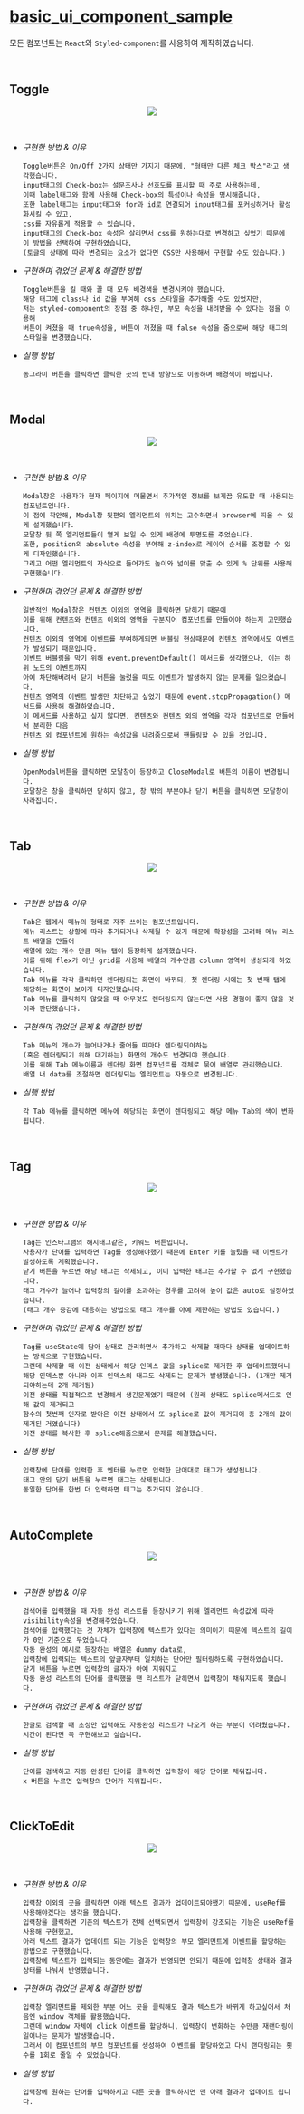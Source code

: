# [basic_ui_component_sample](https://github.com/ciocio97/basic_ui_component_sample)

모든 컴포넌트는 `React`와 `Styled-component`를 사용하여 제작하였습니다.

<br />

Toggle
------

<p align="center">
  <img src= https://user-images.githubusercontent.com/80025242/152874365-f164f972-d953-4daa-972d-c5db9dd5ed9c.gif />
</p>

<br />

- *구현한 방법 & 이유*

  ```
  Toggle버튼은 On/Off 2가지 상태만 가지기 때문에, "형태만 다른 체크 박스"라고 생각했습니다.
  input태그의 Check-box는 설문조사나 선호도를 표시할 때 주로 사용하는데, 
  이때 label태그와 함께 사용해 Check-box의 특성이나 속성을 명시해줍니다.
  또한 label태그는 input태그와 for과 id로 연결되어 input태그를 포커싱하거나 활성화시킬 수 있고,
  css를 자유롭게 적용할 수 있습니다.
  input태그의 Check-box 속성은 살리면서 css를 원하는대로 변경하고 싶었기 때문에 이 방법을 선택하여 구현하였습니다.
  (토글의 상태에 따라 변경되는 요소가 없다면 CSS만 사용해서 구현할 수도 있습니다.)
  ```

- *구현하며 겪었던 문제 & 해결한 방법*
  
  ```
  Toggle버튼을 킬 때와 끌 때 모두 배경색을 변경시켜야 했습니다.
  해당 태그에 class나 id 값을 부여해 css 스타일을 추가해줄 수도 있었지만,
  저는 styled-component의 장점 중 하나인, 부모 속성을 내려받을 수 있다는 점을 이용해
  버튼이 켜졌을 때 true속성을, 버튼이 꺼졌을 때 false 속성을 줌으로써 해당 태그의 스타일을 변경했습니다.
  ```
  
- *실행 방법*

  ```
  동그라미 버튼을 클릭하면 클릭한 곳의 반대 방향으로 이동하며 배경색이 바뀝니다.
  ```

<br />

Modal
-----

<p align="center">
  <img src="https://user-images.githubusercontent.com/80025242/152874431-023ba5ee-0da3-4c65-89f5-51f96c190590.gif" />
</p>

<br />

- *구현한 방법 & 이유*

  ```
  Modal창은 사용자가 현재 페이지에 머물면서 추가적인 정보를 보게끔 유도할 때 사용되는 컴포넌트입니다.
  이 점에 착안해, Modal창 뒷편의 엘리먼트의 위치는 고수하면서 browser에 띄울 수 있게 설계했습니다.
  모달창 뒷 쪽 엘리먼트들이 옅게 보일 수 있게 배경에 투명도를 주었습니다.
  또한, position의 absolute 속성을 부여해 z-index로 레이어 순서를 조정할 수 있게 디자인했습니다. 
  그리고 어떤 엘리먼트의 자식으로 들어가도 높이와 넓이를 맞출 수 있게 % 단위를 사용해 구현했습니다.
  ```

- *구현하며 겪었던 문제 & 해결한 방법*
  
  ```
  일반적인 Modal창은 컨텐츠 이외의 영역을 클릭하면 닫히기 때문에 
  이를 위해 컨텐츠와 컨텐츠 이외의 영역을 구분지어 컴포넌트를 만들어야 하는지 고민했습니다.
  컨텐츠 이외의 영역에 이벤트를 부여하게되면 버블링 현상때문에 컨텐츠 영역에서도 이벤트가 발생되기 때문입니다.
  이벤트 버블링을 막기 위해 event.preventDefault() 메서드를 생각했으나, 이는 하위 노드의 이벤트까지
  아예 차단해버려서 닫기 버튼을 눌렀을 때도 이벤트가 발생하지 않는 문제를 일으켰습니다.
  컨텐츠 영역의 이벤트 발생만 차단하고 싶었기 때문에 event.stopPropagation() 메서드를 사용해 해결하였습니다.
  이 메서드를 사용하고 싶지 않다면, 컨텐츠와 컨텐츠 외의 영역을 각자 컴포넌트로 만들어서 분리한 다음
  컨텐츠 외 컴포넌트에 원하는 속성값을 내려줌으로써 핸들링할 수 있을 것입니다.
  ```
  
- *실행 방법*

  ```
  OpenModal버튼을 클릭하면 모달창이 등장하고 CloseModal로 버튼의 이름이 변경됩니다.
  모달창은 창을 클릭하면 닫히지 않고, 창 밖의 부분이나 닫기 버튼을 클릭하면 모달창이 사라집니다.
  ```

<br />

Tab
---

<p align="center">
  <img src="https://user-images.githubusercontent.com/80025242/152874410-553d13c4-f7c7-4b75-8282-08c73e41b620.gif" />
</p>

<br />

- *구현한 방법 & 이유*

  ```
  Tab은 웹에서 메뉴의 형태로 자주 쓰이는 컴포넌트입니다.
  메뉴 리스트는 상황에 따라 추가되거나 삭제될 수 있기 때문에 확장성을 고려해 메뉴 리스트 배열을 만들어
  배열에 있는 개수 만큼 메뉴 탭이 등장하게 설계했습니다.
  이를 위해 flex가 아닌 grid를 사용해 배열의 개수만큼 column 영역이 생성되게 하였습니다.
  Tab 메뉴를 각각 클릭하면 렌더링되는 화면이 바뀌되, 첫 렌더링 시에는 첫 번째 탭에 해당하는 화면이 보이게 디자인했습니다.
  Tab 메뉴를 클릭하지 않았을 때 아무것도 렌더링되지 않는다면 사용 경험이 좋지 않을 것이라 판단했습니다.
  ```

- *구현하며 겪었던 문제 & 해결한 방법*
  
  ```
  Tab 메뉴의 개수가 늘어나거나 줄어들 때마다 렌더링되야하는 
  (혹은 렌더링되기 위해 대기하는) 화면의 개수도 변경되야 했습니다.
  이를 위해 Tab 메뉴이름과 렌더링 화면 컴포넌트를 객체로 묶어 배열로 관리했습니다.
  배열 내 data를 조절하면 렌더링되는 엘리먼트는 자동으로 변경됩니다.
  ```
  
- *실행 방법*

  ```
  각 Tab 메뉴를 클릭하면 메뉴에 해당되는 화면이 렌더링되고 해당 메뉴 Tab의 색이 변화됩니다.
  ```

<br />

Tag
---

<p align="center">
  <img src="https://user-images.githubusercontent.com/80025242/152874379-7a9d30ae-9a78-4241-81b0-6091ea3bd66f.gif" />
</p>

<br />

- *구현한 방법 & 이유*

  ```
  Tag는 인스타그램의 해시태그같은, 키워드 버튼입니다.
  사용자가 단어를 입력하면 Tag를 생성해야했기 때문에 Enter 키를 눌렀을 때 이벤트가 발생하도록 계획했습니다.
  닫기 버튼을 누르면 해당 태그는 삭제되고, 이미 입력한 태그는 추가할 수 없게 구현했습니다.
  태그 개수가 늘어나 입력창의 길이를 초과하는 경우를 고려해 높이 값은 auto로 설정하였습니다.
  (태그 개수 증감에 대응하는 방법으로 태그 개수를 아예 제한하는 방법도 있습니다.)
  ```

- *구현하며 겪었던 문제 & 해결한 방법*
  
  ```
  Tag를 useState에 담아 상태로 관리하면서 추가하고 삭제할 때마다 상태를 업데이트하는 방식으로 구현했습니다.
  그런데 삭제할 때 이전 상태에서 해당 인덱스 값을 splice로 제거한 후 업데이트했더니
  해당 인덱스뿐 아니라 이후 인덱스의 태그도 삭제되는 문제가 발생했습니다. (1개만 제거되야하는데 2개 제거됨)
  이전 상태를 직접적으로 변경해서 생긴문제였기 때문에 (원래 상태도 splice메서드로 인해 값이 제거되고 
  함수의 첫번째 인자로 받아온 이전 상태에서 또 splice로 값이 제거되어 총 2개의 값이 제거된 거였습니다)
  이전 상태를 복사한 후 splice해줌으로써 문제를 해결했습니다.
  ```
  
- *실행 방법*

  ```
  입력창에 단어를 입력한 후 엔터를 누르면 입력한 단어대로 태그가 생성됩니다.
  태그 안의 닫기 버튼을 누르면 태그는 삭제됩니다.
  동일한 단어를 한번 더 입력하면 태그는 추가되지 않습니다.
  ```

<br />

AutoComplete
------------

<p align="center">
  <img src="https://user-images.githubusercontent.com/80025242/152874473-1ca257e0-fc4a-46b8-bc6a-ef24bc2a8f3b.gif" />
</p>

<br />

- *구현한 방법 & 이유*

  ```
  검색어를 입력했을 때 자동 완성 리스트를 등장시키기 위해 엘리먼트 속성값에 따라 visibility속성을 변경해주었습니다.
  검색어를 입력했다는 것 자체가 입력창에 텍스트가 있다는 의미이기 때문에 텍스트의 길이가 0인 기준으로 두었습니다.
  자동 완성의 예시로 등장하는 배열은 dummy data로, 
  입력창에 입력되는 텍스트의 앞글자부터 일치하는 단어만 필터링하도록 구현하였습니다.
  닫기 버튼을 누르면 입력창의 글자가 아예 지워지고 
  자동 완성 리스트의 단어를 클릭했을 땐 리스트가 닫히면서 입력창이 채워지도록 했습니다.
  ```

- *구현하며 겪었던 문제 & 해결한 방법*
  
  ```
  한글로 검색할 때 초성만 입력해도 자동완성 리스트가 나오게 하는 부분이 어려웠습니다.
  시간이 된다면 꼭 구현해보고 싶습니다.
  ```
  
- *실행 방법*

  ```
  단어를 검색하고 자동 완성된 단어를 클릭하면 입력창이 해당 단어로 채워집니다.
  x 버튼을 누르면 입력창의 단어가 지워집니다.
  ```

<br />

ClickToEdit
-----------

<p align="center">
  <img src="https://user-images.githubusercontent.com/80025242/152874447-27cb083a-1655-4842-9d9b-353eba9ca369.gif" />
</p>

<br />

- *구현한 방법 & 이유*

  ```
  입력창 이외의 곳을 클릭하면 아래 텍스트 결과가 업데이트되야했기 때문에, useRef를 사용해야겠다는 생각을 했습니다.
  입력창을 클릭하면 기존의 텍스트가 전체 선택되면서 입력창이 강조되는 기능은 useRef를 사용해 구현했고,
  아래 텍스트 결과가 업데이트 되는 기능은 입력창의 부모 엘리먼트에 이벤트를 할당하는 방법으로 구현했습니다.
  입력창에 텍스트가 입력되는 동안에는 결과가 반영되면 안되기 때문에 입력창 상태와 결과 상태를 나눠서 반영했습니다.
  ```

- *구현하며 겪었던 문제 & 해결한 방법*
  
  ```
  입력창 엘리먼트를 제외한 부분 어느 곳을 클릭해도 결과 텍스트가 바뀌게 하고싶어서 처음엔 window 객체를 활용했습니다.
  그런데 window 자체에 click 이벤트를 할당하니, 입력창이 변화하는 수만큼 재랜더링이 일어나는 문제가 발생했습니다.
  그래서 이 컴포넌트의 부모 컴포넌트를 생성하여 이벤트를 할당하였고 다시 랜더링되는 횟수를 1회로 줄일 수 있었습니다.
  ```
  
- *실행 방법*

  ```
  입력창에 원하는 단어를 입력하시고 다른 곳을 클릭하시면 맨 아래 결과가 업데이트 됩니다.
  ```

<br />

